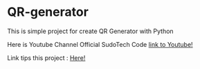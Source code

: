 # QR-generator
This is simple project for create QR Generator with Python

Here is Youtube Channel Official SudoTech Code [link to Youtube!](https://www.youtube.com/channel/UCXVtKLT_tbjJzcWVoybzKQw?)

Link tips this project : [Here!](https://youtu.be/3yAmBHQQvP0)
